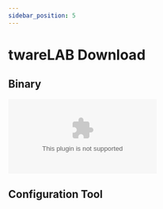 ```yaml
---
sidebar_position: 5
---
```

# twareLAB Download

## Binary

![STD_1.2.0](./download_folder/TW100_STD_1.2.0_ConfigTool_947f80d4.zip)

## Configuration Tool


